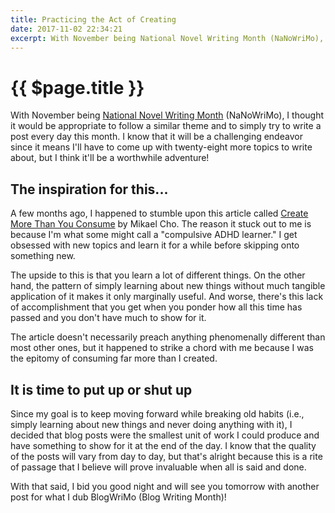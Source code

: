 ```yaml
---
title: Practicing the Act of Creating
date: 2017-11-02 22:34:21
excerpt: With November being National Novel Writing Month (NaNoWriMo), I thought it would be appropriate to follow a similar theme and to simply try to write a post every day this month. I know that it will be a challenging endeavor since it means I'll have to come up with twenty-eight more topics to write about, but I think it'll be a worthwhile adventure!
---
```


# {{ $page.title }}

With November being [National Novel Writing Month](https://nanowrimo.org/) (NaNoWriMo), I thought it would be appropriate to follow a similar theme and to simply try to write a post every day this month. I know that it will be a challenging endeavor since it means I'll have to come up with twenty-eight more topics to write about, but I think it'll be a worthwhile adventure!

## The inspiration for this...

A few months ago, I happened to stumble upon this article called [Create More Than You Consume](https://medium.com/swlh/create-more-than-you-consume-9c1bc89dc71d) by Mikael Cho. The reason it stuck out to me is because I'm what some might call a "compulsive ADHD learner." I get obsessed with new topics and learn it for a while before skipping onto something new.

The upside to this is that you learn a lot of different things. On the other hand, the pattern of simply learning about new things without much tangible application of it makes it only marginally useful. And worse, there's this lack of accomplishment that you get when you ponder how all this time has passed and you don't have much to show for it.

The article doesn't necessarily preach anything phenomenally different than most other ones, but it happened to strike a chord with me because I was the epitomy of consuming far more than I created.

## It is time to put up or shut up

Since my goal is to keep moving forward while breaking old habits (i.e., simply learning about new things and never doing anything with it), I decided that blog posts were the smallest unit of work I could produce and have something to show for it at the end of the day. I know that the quality of the posts will vary from day to day, but that's alright because this is a rite of passage that I believe will prove invaluable when all is said and done.

With that said, I bid you good night and will see you tomorrow with another post for what I dub BlogWriMo (Blog Writing Month)!
